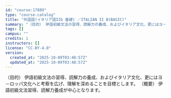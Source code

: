 ```yaml
---
id: "course:17889"
type: "course-catalog"
title: "外国語(イタリア語IIb 基礎) ／ITALIAN II B(BASIC)"
summary: "（目的） 伊語初級文法の習得、読解力の養成、およびイタリア文化、更にはヨ－ロッパ文化へと考察を広げ、理解を深めることを目標とします。 （概要） 伊語初級文法習得、読解力養成が中心となります。"
tags: []
campus: ""
credits: 1
instructors: []
license: "CC-BY-4.0"
version:
  created_at: "2025-10-09T03:48:57Z"
  updated_at: "2025-10-09T03:48:57Z"
---
```

（目的） 伊語初級文法の習得、読解力の養成、およびイタリア文化、更にはヨ－ロッパ文化へと考察を広げ、理解を深めることを目標とします。 （概要） 伊語初級文法習得、読解力養成が中心となります。

